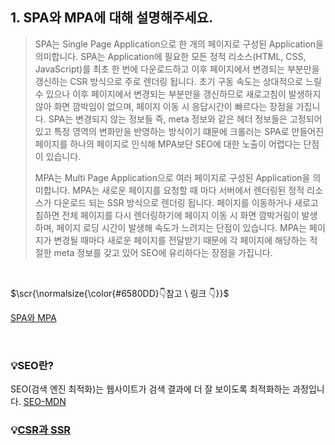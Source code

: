 
## 1. SPA와 MPA에 대해 설명해주세요.
> <p>SPA는 Single Page Application으로 한 개의 페이지로 구성된 Application을 의미합니다. SPA는 Application에 필요한 모든 정적 리소스(HTML, CSS, JavaScript)를 최초 한 번에 다운로드하고 이후 페이지에서 변경되는 부분만을 갱신하는 CSR 방식으로 주로 렌더링 됩니다. 초기 구동 속도는 상대적으로 느릴 수 있으나 이후 페이지에서 변경되는 부분만을 갱신하므로 새로고침이 발생하지 않아 화면 깜박임이 없으며, 페이지 이동 시 응답시간이 빠르다는 장점을 가집니다. SPA는 변경되지 않는 정보들 즉, meta 정보와 같은 헤더 정보들은 고정되어 있고 특정 영역의 변화만을 반영하는 방식이기 떄문에 크롤러는 SPA로 만들어진 페이지를 하나의 페이지로 인식해 MPA보단 SEO에 대한 노출이 어렵다는 단점이 있습니다.</p><p>MPA는 Multi Page Application으로 여러 페이지로 구성된 Application을 의미합니다. MPA는 새로운 페이지를 요청할 때 마다 서버에서 렌더링된 정적 리소스가 다운로드 되는 SSR 방식으로 렌더링 됩니다. 페이지를 이동하거나 새로고침하면 전체 페이지를 다시 렌더링하기에 페이지 이동 시 화면 깜박거림이 발생하며, 페이지 로딩 시간이 발생해 속도가 느려지는 단점이 있습니다. MPA는 페이지가 변경될 때마다 새로운 페이지를 전달받기 때문에 각 페이지에 해당하는 적절한 meta 정보를 갖고 있어 SEO에 유리하다는 장점을 가집니다.</p>


</br>
<p>$\scr{\normalsize{\color{#6580DD}👇참고 \ 링크 👇}}$</p>

[SPA와 MPA](https://velog.io/@yijaee/what-is-spa)

</br>

### 💡SEO란?
SEO(검색 엔진 최적화)는 웹사이트가 검색 결과에 더 잘 보이도록 최적화하는 과정입니다.
[SEO-MDN](https://developer.mozilla.org/ko/docs/Glossary/SEO)

### 💡[CSR과 SSR](https://github.com/Sooooyeon/Preparing-Interview/blob/main/Questions/CSR%EA%B3%BC%20SSR.md)<br/>
